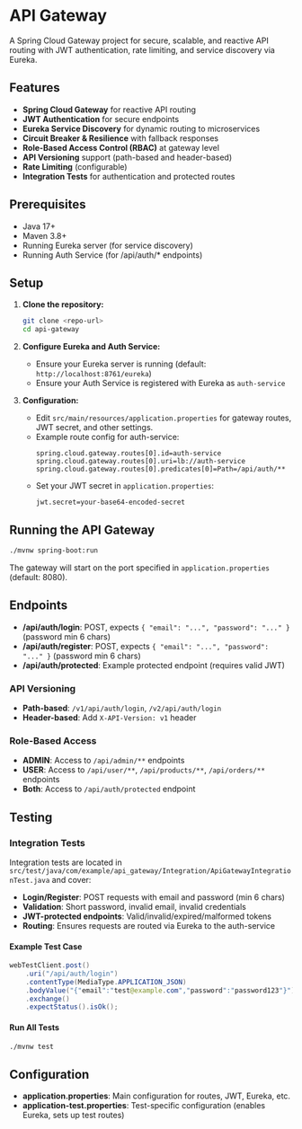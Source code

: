 # API Gateway

A Spring Cloud Gateway project for secure, scalable, and reactive API routing with JWT authentication, rate limiting, and service discovery via Eureka.

## Features
- **Spring Cloud Gateway** for reactive API routing
- **JWT Authentication** for secure endpoints
- **Eureka Service Discovery** for dynamic routing to microservices
- **Circuit Breaker & Resilience** with fallback responses
- **Role-Based Access Control (RBAC)** at gateway level
- **API Versioning** support (path-based and header-based)
- **Rate Limiting** (configurable)
- **Integration Tests** for authentication and protected routes

## Prerequisites
- Java 17+
- Maven 3.8+
- Running Eureka server (for service discovery)
- Running Auth Service (for /api/auth/* endpoints)

## Setup
1. **Clone the repository:**
   ```bash
   git clone <repo-url>
   cd api-gateway
   ```
2. **Configure Eureka and Auth Service:**
   - Ensure your Eureka server is running (default: `http://localhost:8761/eureka`)
   - Ensure your Auth Service is registered with Eureka as `auth-service`

3. **Configuration:**
   - Edit `src/main/resources/application.properties` for gateway routes, JWT secret, and other settings.
   - Example route config for auth-service:
     ```properties
     spring.cloud.gateway.routes[0].id=auth-service
     spring.cloud.gateway.routes[0].uri=lb://auth-service
     spring.cloud.gateway.routes[0].predicates[0]=Path=/api/auth/**
     ```
   - Set your JWT secret in `application.properties`:
     ```properties
     jwt.secret=your-base64-encoded-secret
     ```

## Running the API Gateway
```bash
./mvnw spring-boot:run
```
The gateway will start on the port specified in `application.properties` (default: 8080).

## Endpoints
- **/api/auth/login**: POST, expects `{ "email": "...", "password": "..." }` (password min 6 chars)
- **/api/auth/register**: POST, expects `{ "email": "...", "password": "..." }` (password min 6 chars)
- **/api/auth/protected**: Example protected endpoint (requires valid JWT)

### API Versioning
- **Path-based**: `/v1/api/auth/login`, `/v2/api/auth/login`
- **Header-based**: Add `X-API-Version: v1` header

### Role-Based Access
- **ADMIN**: Access to `/api/admin/**` endpoints
- **USER**: Access to `/api/user/**`, `/api/products/**`, `/api/orders/**` endpoints
- **Both**: Access to `/api/auth/protected` endpoint

## Testing
### Integration Tests
Integration tests are located in `src/test/java/com/example/api_gateway/Integration/ApiGatewayIntegrationTest.java` and cover:
- **Login/Register**: POST requests with email and password (min 6 chars)
- **Validation**: Short password, invalid email, invalid credentials
- **JWT-protected endpoints**: Valid/invalid/expired/malformed tokens
- **Routing**: Ensures requests are routed via Eureka to the auth-service

#### Example Test Case
```java
webTestClient.post()
    .uri("/api/auth/login")
    .contentType(MediaType.APPLICATION_JSON)
    .bodyValue("{"email":"test@example.com","password":"password123"}")
    .exchange()
    .expectStatus().isOk();
```

#### Run All Tests
```bash
./mvnw test
```

## Configuration
- **application.properties**: Main configuration for routes, JWT, Eureka, etc.
- **application-test.properties**: Test-specific configuration (enables Eureka, sets up test routes)
